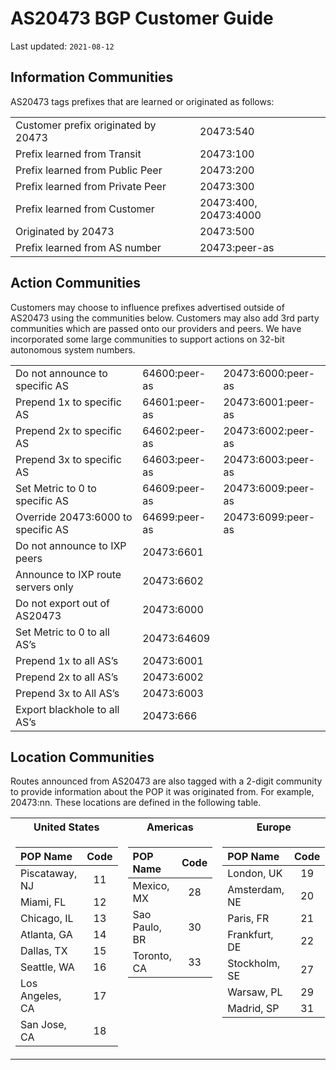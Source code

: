 # AS20473 BGP Customer Guide

Last updated: `2021-08-12`

## Information Communities

AS20473 tags prefixes that are learned or originated as follows:

|                                     |                       |
| ----------------------------------- | --------------------- |
| Customer prefix originated by 20473 | 20473:540             |
| Prefix learned from Transit         | 20473:100             |
| Prefix learned from Public Peer     | 20473:200             |
| Prefix learned from Private Peer    | 20473:300             |
| Prefix learned from Customer        | 20473:400, 20473:4000 |
| Originated by 20473                 | 20473:500             |
| Prefix learned from AS number       | 20473:peer-as         |

## Action Communities

Customers may choose to influence prefixes advertised outside of AS20473 using the communities below. Customers may also add 3rd party communities which are passed onto our providers and peers. We have incorporated some large communities to support actions on 32-bit autonomous system numbers.

|                                    |               |                    |
| ---------------------------------- | ------------- | ------------------ |
| Do not announce to specific AS     | 64600:peer-as | 20473:6000:peer-as |
| Prepend 1x to specific AS          | 64601:peer-as | 20473:6001:peer-as |
| Prepend 2x to specific AS          | 64602:peer-as | 20473:6002:peer-as |
| Prepend 3x to specific AS          | 64603:peer-as | 20473:6003:peer-as |
| Set Metric to 0 to specific AS     | 64609:peer-as | 20473:6009:peer-as |
| Override 20473:6000 to specific AS | 64699:peer-as | 20473:6099:peer-as |
| Do not announce to IXP peers       | 20473:6601    |                    |
| Announce to IXP route servers only | 20473:6602    |                    |
| Do not export out of AS20473       | 20473:6000    |                    |
| Set Metric to 0 to all AS’s        | 20473:64609   |                    |
| Prepend 1x to all AS’s             | 20473:6001    |                    |
| Prepend 2x to all AS’s             | 20473:6002    |                    |
| Prepend 3x to All AS’s             | 20473:6003    |                    |
| Export blackhole to all AS’s       | 20473:666     |                    |



## Location Communities

Routes announced from AS20473 are also tagged with a 2­-digit community to provide information about the POP it was originated from. For example, 20473:nn. These locations are defined in the following table.

<table>
<tr>
<th>United States</th><th>Americas</th><th>Europe</th><th>Asia & Pacific</th>
</tr>
<tr>
<td valign="top">

|     POP Name    | Code |
|:----------------|:----:|
| Piscataway, NJ  | 11   |
| Miami, FL       | 12   |
| Chicago, IL     | 13   |
| Atlanta, GA     | 14   |
| Dallas, TX      | 15   |
| Seattle, WA     | 16   |
| Los Angeles, CA | 17   |
| San Jose, CA    | 18   |

</td>
<td valign="top">

|     POP Name    | Code |
|:----------------|:----:|
| Mexico, MX      | 28   |
| Sao Paulo, BR   | 30   |
| Toronto, CA     | 33   |

</td>
<td valign="top">

|     POP Name    | Code |
|:----------------|:----:|
| London, UK      | 19   |
| Amsterdam, NE   | 20   |
| Paris, FR       | 21   |
| Frankfurt, DE   | 22   |
| Stockholm, SE   | 27   |
| Warsaw, PL      | 29   |
| Madrid, SP      | 31   |

</td>
<td valign="top">

|     POP Name    | Code |
|:----------------|:----:|
| Tokyo, JP       | 23   |
| Sydney, AU      | 24   |
| Singapore, SG   | 25   |
| Korea, KR       | 26   |
| Melbourne, AU   | 32   |
| Mumbai, IN      | 35   |

</td>
</tr>
</table>

